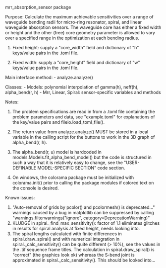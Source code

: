 mrr_absorption_sensor package

Purpose:
    Calculate the maximum achievable sensitivities over a range of waveguide bending
    radii for micro-ring resonator, spiral, and linear waveguide absorption sensors.
    The waveguide core has either a fixed width or height and the other (free) core
	geometry parameter is allowed to vary over a specified range in the optimization
	at each bending radius.

   1) Fixed height: supply a "core_width" field and dictionary of "h" keys/value
                    pairs in the .toml file.

   2) Fixed width:  supply a "core_height" field and dictionary of "w" keys/value
                    pairs in the .toml file.

Main interface method:
    - analyze.analyze()

Classes:
    - Models: polynomial interpolation of gamma(h), neff(h), alpha_bend(r, h)
    - Mrr, Linear, Spiral: sensor-specific variables and methods

Notes:
   1) The problem specifications are read in from a .toml file containing
      the problem parameters and data, see "example.toml" for explanations
      of the key/value pairs and fileio.load_toml_file().

   2) The return value from analyze.analyze() MUST be stored in a local variable in
      the calling script for the buttons to work in the 3D graph of alpha_bend(r, h).

   3) The alpha_bend(r, u) model is hardcoded in models.Models.fit_alpha_bend_model()
      but the code is structured in such a way that it is relatively easy to change, 
      see the "USER-DEFINABLE MODEL-SPECIFIC SECTION" code section.

   4) On windows, the colorama package must be initialized with colorama.init()
      prior to calling the package modules if colored text on the console is desired.

Known issues:
   1) "Auto-removal of grids by pcolor() and pcolormesh() is deprecated..."
      warnings caused by a bug in matplotlib can be suppressed
      by calling "warnings.filterwarnings("ignore", category=DeprecationWarning)"
   2) KLUDGE in spiral._find_max_sensitivity(): factor of 1.1 eliminates glitches
      in results for spiral analysis at fixed height, needs looking into.
   3) The spiral lengths calculated with finite differences in spiral.draw_spiral()
      and with numerical integration in spiral._calc_sensitivity() can be quite
      different (> 10%), see the values in the .tif sequence frame titles. The
      calculation in spiral.draw_spiral() is "correct" (the graphics look ok)
      whereas the S-bend joint is approximated in spiral._calc_sensitivity(). 
      This should be looked into...
